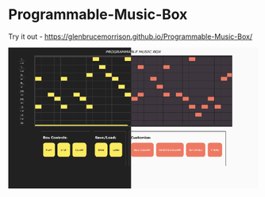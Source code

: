 # Programmable-Music-Box

Try it out - https://glenbrucemorrison.github.io/Programmable-Music-Box/

![Alt text](Preview.png?raw=true "Title")
